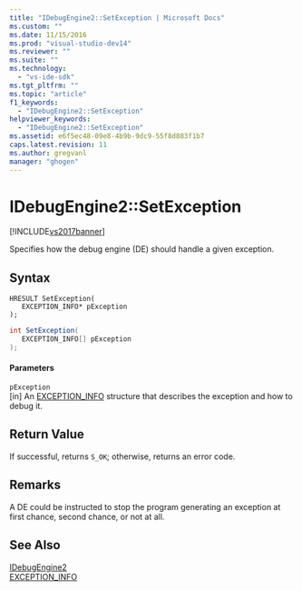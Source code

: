 ```yaml
---
title: "IDebugEngine2::SetException | Microsoft Docs"
ms.custom: ""
ms.date: 11/15/2016
ms.prod: "visual-studio-dev14"
ms.reviewer: ""
ms.suite: ""
ms.technology: 
  - "vs-ide-sdk"
ms.tgt_pltfrm: ""
ms.topic: "article"
f1_keywords: 
  - "IDebugEngine2::SetException"
helpviewer_keywords: 
  - "IDebugEngine2::SetException"
ms.assetid: e6f5ec48-09e8-4b9b-9dc9-55f8d883f1b7
caps.latest.revision: 11
ms.author: gregvanl
manager: "ghogen"
---
```

# IDebugEngine2::SetException
[!INCLUDE[vs2017banner](../../../includes/vs2017banner.md)]

Specifies how the debug engine (DE) should handle a given exception.  
  
## Syntax  
  
```cpp#  
HRESULT SetException(   
   EXCEPTION_INFO* pException  
);  
```  
  
```csharp  
int SetException(   
   EXCEPTION_INFO[] pException  
);  
```  
  
#### Parameters  
 `pException`  
 [in] An [EXCEPTION_INFO](../../../extensibility/debugger/reference/exception-info.md) structure that describes the exception and how to debug it.  
  
## Return Value  
 If successful, returns `S_OK`; otherwise, returns an error code.  
  
## Remarks  
 A DE could be instructed to stop the program generating an exception at first chance, second chance, or not at all.  
  
## See Also  
 [IDebugEngine2](../../../extensibility/debugger/reference/idebugengine2.md)   
 [EXCEPTION_INFO](../../../extensibility/debugger/reference/exception-info.md)

